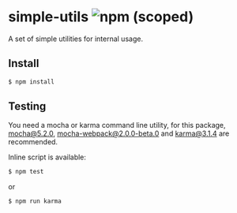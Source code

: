 # simple-utils ![npm (scoped)](https://img.shields.io/npm/v/@jungleford/simple-utils.svg)

A set of simple utilities for internal usage.

## Install

```bash
$ npm install
```

## Testing

You need a mocha or karma command line utility, for this package, mocha@5.2.0, mocha-webpack@2.0.0-beta.0 and karma@3.1.4 are recommended.

Inline script is available:

```bash
$ npm test
```

or

```bash
$ npm run karma
```